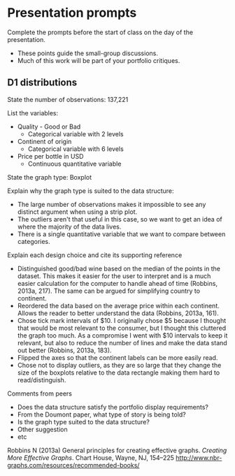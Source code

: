 
Presentation prompts
====================

Complete the prompts before the start of class on the day of the presentation.

-   These points guide the small-group discussions.
-   Much of this work will be part of your portfolio critiques.

D1 distributions
----------------

State the number of observations: 137,221

List the variables:

-   Quality - Good or Bad
    -   Categorical variable with 2 levels
-   Continent of origin
    -   Categorical variable with 6 levels
-   Price per bottle in USD
    -   Continuous quantitative variable

State the graph type: Boxplot

Explain why the graph type is suited to the data structure:

-   The large number of observations makes it impossible to see any distinct argument when using a strip plot.
-   The outliers aren't that useful in this case, so we want to get an idea of where the majority of the data lives.
-   There is a single quantitative variable that we want to compare between categories.

Explain each design choice and cite its supporting reference

-   Distinguished good/bad wine based on the median of the points in the dataset. This makes it easier for the user to interpret and is a much easier calculation for the computer to handle ahead of time (Robbins, 2013a, 217). The same can be argued for simplifying country to continent.
-   Reordered the data based on the average price within each continent. Allows the reader to better understand the data (Robbins, 2013a, 161).
-   Chose tick mark intervals of $10. I originally chose $5 because I thought that would be most relevant to the consumer, but I thought this cluttered the graph too much. As a compromise I went with $10 intervals to keep it relevant, but also to reduce the number of lines and make the data stand out better (Robbins, 2013a, 183).
-   Flipped the axes so that the continent labels can be more easily read.
-   Chose not to display outliers, as they are so large that they change the size of the boxplots relative to the data rectangle making them hard to read/distinguish.

Comments from peers

-   Does the data structure satisfy the portfolio display requirements?
-   From the Doumont paper, what type of story is being told?
-   Is the graph type suited to the data structure?
-   Other suggestion
-   etc

Robbins N (2013a) General principles for creating effective graphs. *Creating More Effective Graphs*. Chart House, Wayne, NJ, 154–225 <http://www.nbr-graphs.com/resources/recommended-books/>
